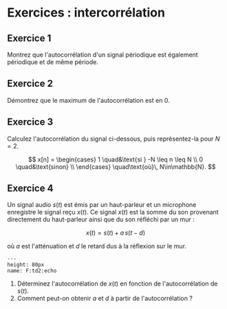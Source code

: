 # Exercices : intercorrélation


## Exercice 1

Montrez que l'autocorrélation d'un signal périodique est également périodique et de même période.


## Exercice 2

Démontrez que le maximum de l'autocorrélation est en 0.


## Exercice 3

Calculez l'autocorrélation du signal ci-dessous, puis représentez-la pour $N=2$.

$$
x[n] =
\begin{cases}
  1 \quad&\text{si } -N \leq n \leq N \\
  0 \quad&\text{sinon} \\
\end{cases}
\quad\text{où}\, N\in\mathbb{N}.
$$


## Exercice 4

<!-- Proakis, exo 2.61 -->

Un signal audio $s(t)$ est émis par un haut-parleur et un microphone enregistre le signal reçu $x(t)$.
Ce signal $x(t)$ est la somme du son provenant directement du haut-parleur ainsi que du son réfléchi par un mur :

$$
x(t) = s(t) + a\,s(t-d)
$$

où $a$ est l'atténuation et $d$ le retard dus à la réflexion sur le mur.

```{figure} echo.png
---
height: 80px
name: F:td2:echo
```

1. Déterminez l'autocorrélation de $x(t)$ en fonction de l'autocorrélation de $s(t)$.
1. Comment peut-on obtenir $a$ et $d$ à partir de l'autocorrélation ?

